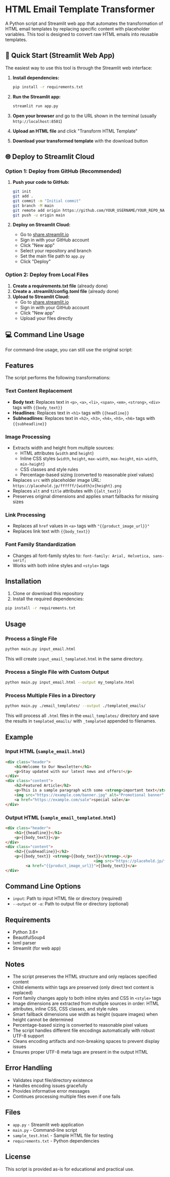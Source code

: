 # HTML Email Template Transformer

A Python script and Streamlit web app that automates the transformation of HTML email templates by replacing specific content with placeholder variables. This tool is designed to convert raw HTML emails into reusable templates.

## 🚀 Quick Start (Streamlit Web App)

The easiest way to use this tool is through the Streamlit web interface:

1. **Install dependencies:**
   ```bash
   pip install -r requirements.txt
   ```

2. **Run the Streamlit app:**
   ```bash
   streamlit run app.py
   ```

3. **Open your browser** and go to the URL shown in the terminal (usually `http://localhost:8501`)

4. **Upload an HTML file** and click "Transform HTML Template"

5. **Download your transformed template** with the download button

## 🌐 Deploy to Streamlit Cloud

### Option 1: Deploy from GitHub (Recommended)

1. **Push your code to GitHub:**
   ```bash
   git init
   git add .
   git commit -m "Initial commit"
   git branch -M main
   git remote add origin https://github.com/YOUR_USERNAME/YOUR_REPO_NAME.git
   git push -u origin main
   ```

2. **Deploy on Streamlit Cloud:**
   - Go to [share.streamlit.io](https://share.streamlit.io)
   - Sign in with your GitHub account
   - Click "New app"
   - Select your repository and branch
   - Set the main file path to `app.py`
   - Click "Deploy"

### Option 2: Deploy from Local Files

1. **Create a requirements.txt file** (already done)
2. **Create a .streamlit/config.toml file** (already done)
3. **Upload to Streamlit Cloud:**
   - Go to [share.streamlit.io](https://share.streamlit.io)
   - Sign in with your GitHub account
   - Click "New app"
   - Upload your files directly

## 💻 Command Line Usage

For command-line usage, you can still use the original script:

## Features

The script performs the following transformations:

### Text Content Replacement
- **Body text**: Replaces text in `<p>`, `<a>`, `<li>`, `<span>`, `<em>`, `<strong>`, `<div>` tags with `{{body_text}}`
- **Headlines**: Replaces text in `<h1>` tags with `{{headline}}`
- **Subheadlines**: Replaces text in `<h2>`, `<h3>`, `<h4>`, `<h5>`, `<h6>` tags with `{{subheadline}}`

### Image Processing
- Extracts width and height from multiple sources:
  - HTML attributes (`width` and `height`)
  - Inline CSS styles (`width`, `height`, `max-width`, `max-height`, `min-width`, `min-height`)
  - CSS classes and style rules
  - Percentage-based sizing (converted to reasonable pixel values)
- Replaces `src` with placeholder image URL: `https://placehold.jp/ffffff/{width}x{height}.png`
- Replaces `alt` and `title` attributes with `{{alt_text}}`
- Preserves original dimensions and applies smart fallbacks for missing sizes

### Link Processing
- Replaces all `href` values in `<a>` tags with `"{{product_image_url}}"`
- Replaces link text with `{{body_text}}`

### Font Family Standardization
- Changes all font-family styles to: `font-family: Arial, Helvetica, sans-serif;`
- Works with both inline styles and `<style>` tags

## Installation

1. Clone or download this repository
2. Install the required dependencies:

```bash
pip install -r requirements.txt
```

## Usage

### Process a Single File

```bash
python main.py input_email.html
```

This will create `input_email_templated.html` in the same directory.

### Process a Single File with Custom Output

```bash
python main.py input_email.html --output my_template.html
```

### Process Multiple Files in a Directory

```bash
python main.py ./email_templates/ --output ./templated_emails/
```

This will process all `.html` files in the `email_templates/` directory and save the results in `templated_emails/` with `_templated` appended to filenames.

## Example

### Input HTML (`sample_email.html`)
```html
<div class="header">
    <h1>Welcome to Our Newsletter</h1>
    <p>Stay updated with our latest news and offers!</p>
</div>
<div class="content">
    <h2>Featured Article</h2>
    <p>This is a sample paragraph with some <strong>important text</strong>.</p>
    <img src="https://example.com/banner.jpg" alt="Promotional banner" width="600" height="200">
    <a href="https://example.com/sale">special sale</a>
</div>
```

### Output HTML (`sample_email_templated.html`)
```html
<div class="header">
    <h1>{{headline}}</h1>
    <p>{{body_text}}</p>
</div>
<div class="content">
    <h2>{{subheadline}}</h2>
    <p>{{body_text}} <strong>{{body_text}}</strong>.</p>
                                       <img src="https://placehold.jp/ffffff/600x200.png" alt="{{alt_text}}" title="{{alt_text}}" width="600" height="200">
         <a href="{{product_image_url}}">{{body_text}}</a>
</div>
```

## Command Line Options

- `input`: Path to input HTML file or directory (required)
- `--output` or `-o`: Path to output file or directory (optional)

## Requirements

- Python 3.6+
- BeautifulSoup4
- lxml parser
- Streamlit (for web app)

## Notes

- The script preserves the HTML structure and only replaces specified content
- Child elements within tags are preserved (only direct text content is replaced)
- Font family changes apply to both inline styles and CSS in `<style>` tags
- Image dimensions are extracted from multiple sources in order: HTML attributes, inline CSS, CSS classes, and style rules
- Smart fallback dimensions use width as height (square images) when height cannot be determined
- Percentage-based sizing is converted to reasonable pixel values
- The script handles different file encodings automatically with robust UTF-8 support
- Cleans encoding artifacts and non-breaking spaces to prevent display issues
- Ensures proper UTF-8 meta tags are present in the output HTML

## Error Handling

- Validates input file/directory existence
- Handles encoding issues gracefully
- Provides informative error messages
- Continues processing multiple files even if one fails

## Files

- `app.py` - Streamlit web application
- `main.py` - Command-line script
- `sample_test.html` - Sample HTML file for testing
- `requirements.txt` - Python dependencies

## License

This script is provided as-is for educational and practical use. 